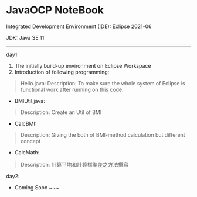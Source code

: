# JavaOCP NoteBook
Integrated Development Environment (IDE): Eclipse 2021-06

JDK: Java SE 11

------------------------------------------------------------------------------
day1:
1. The initially build-up environment on Eclipse Workspace
2. Introduction of following programming:
> Hello.java:
> Description: To make sure the whole system of Eclipse is functional work after running on this code.

- BMIUtil.java:
> Description: Create an Util of BMI

- CalcBMI:
> Description: Giving the both of BMI-method calculation but different concept

- CalcMath:
> Description: 計算平均和計算標準差之方法撰寫

day2: 
- Coming Soon ~~~
